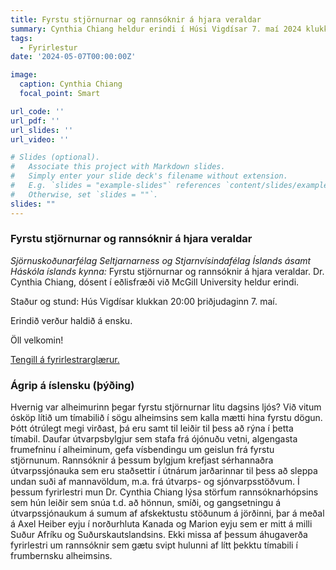```yaml
---
title: Fyrstu stjörnurnar og rannsóknir á hjara veraldar
summary: Cynthia Chiang heldur erindi í Húsi Vigdísar 7. maí 2024 klukkan 20:00
tags:
  - Fyrirlestur
date: '2024-05-07T00:00:00Z'

image:
  caption: Cynthia Chiang
  focal_point: Smart

url_code: ''
url_pdf: ''
url_slides: ''
url_video: ''

# Slides (optional).
#   Associate this project with Markdown slides.
#   Simply enter your slide deck's filename without extension.
#   E.g. `slides = "example-slides"` references `content/slides/example-slides.md`.
#   Otherwise, set `slides = ""`.
slides: ""
---
```


### Fyrstu stjörnurnar og rannsóknir á hjara veraldar

_Sjörnuskoðunarfélag Seltjarnarness og Stjarnvísindafélag Íslands ásamt Háskóla íslands kynna:_
Fyrstu stjörnurnar og rannsóknir á hjara veraldar. Dr. Cynthia Chiang, dósent í eðlisfræði við McGill University heldur erindi.

Staður og stund: Hús Vigdísar klukkan 20:00 þriðjudaginn 7. maí.

Erindið verður haldið á ensku.

Öll velkomin!

<a href="20240507_iceland_public.pdf">Tengill á fyrirlestrarglærur.</a>

### Ágrip á íslensku (þýðing)

Hvernig var alheimurinn þegar fyrstu stjörnurnar litu dagsins ljós? Við vitum ósköp lítið um tímabilið í sögu alheimsins sem kalla mætti hina fyrstu dögun. Þótt ótrúlegt megi virðast, þá eru samt til leiðir til þess að rýna í þetta tímabil. Daufar útvarpsbylgjur sem stafa frá ójónuðu vetni, algengasta frumefninu í alheiminum, gefa vísbendingu um geislun frá fyrstu stjörnunum. Rannsóknir á þessum bylgjum krefjast sérhannaðra útvarpssjónauka sem eru staðsettir í útnárum jarðarinnar til þess að sleppa undan suði af mannavöldum, m.a. frá útvarps- og sjónvarpsstöðvum. Í þessum fyrirlestri mun Dr. Cynthia Chiang lýsa störfum rannsóknarhópsins sem hún leiðir sem snúa t.d. að hönnun, smíði, og gangsetningu á útvarpssjónaukum á sumum af afskektustu stöðunum á jörðinni, þar á meðal á Axel Heiber eyju í norðurhluta Kanada og Marion eyju sem er mitt á milli Suður Afríku og Suðurskautslandsins. Ekki missa af þessum áhugaverða fyrirlestri um rannsóknir sem gætu svipt hulunni af lítt þekktu tímabili í frumbernsku alheimsins.

